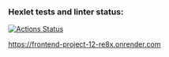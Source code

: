 ### Hexlet tests and linter status:
[![Actions Status](https://github.com/masha-masha/frontend-project-12/actions/workflows/hexlet-check.yml/badge.svg)](https://github.com/masha-masha/frontend-project-12/actions)

<https://frontend-project-12-re8x.onrender.com>